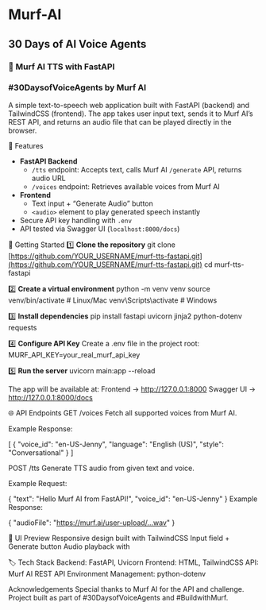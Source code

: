 # Murf-AI
## 30 Days of AI Voice Agents
### 🎤 Murf AI TTS with FastAPI
### #30DaysofVoiceAgents by Murf AI

A simple text-to-speech web application built with FastAPI (backend) and TailwindCSS (frontend). The app takes user input text, sends it to Murf AI’s REST API, and returns an audio file that can be played directly in the browser.

📌 Features
* **FastAPI Backend**
    * `/tts` endpoint: Accepts text, calls Murf AI `/generate` API, returns audio URL
    * `/voices` endpoint: Retrieves available voices from Murf AI
* **Frontend**
    * Text input + “Generate Audio” button
    * `<audio>` element to play generated speech instantly
* Secure API key handling with `.env`
* API tested via Swagger UI (`localhost:8000/docs`)

🚀 Getting Started
1️⃣ **Clone the repository**
git clone [https://github.com/YOUR_USERNAME/murf-tts-fastapi.git](https://github.com/YOUR_USERNAME/murf-tts-fastapi.git)
cd murf-tts-fastapi

2️⃣ **Create a virtual environment**
python -m venv venv
source venv/bin/activate   # Linux/Mac
venv\Scripts\activate      # Windows

3️⃣ **Install dependencies**
pip install fastapi uvicorn jinja2 python-dotenv requests

4️⃣ **Configure API Key**
Create a .env file in the project root:
MURF_API_KEY=your_real_murf_api_key

5️⃣ **Run the server**
uvicorn main:app --reload

The app will be available at:
Frontend → http://127.0.0.1:8000
Swagger UI → http://127.0.0.1:8000/docs

🌐 API Endpoints
GET /voices
Fetch all supported voices from Murf AI.

Example Response:

[
  {
    "voice_id": "en-US-Jenny",
    "language": "English (US)",
    "style": "Conversational"
  }
]

POST /tts
Generate TTS audio from given text and voice.

Example Request:

{
  "text": "Hello Murf AI from FastAPI!",
  "voice_id": "en-US-Jenny"
}
Example Response:

{
  "audioFile": "https://murf.ai/user-upload/...wav"
}

🎨 UI Preview
Responsive design built with TailwindCSS
Input field + Generate button
Audio playback with <audio> element

🏷 Tech Stack
Backend: FastAPI, Uvicorn
Frontend: HTML, TailwindCSS
API: Murf AI REST API
Environment Management: python-dotenv

Acknowledgements
Special thanks to Murf AI for the API and challenge.
Project built as part of #30DaysofVoiceAgents and #BuildwithMurf.
